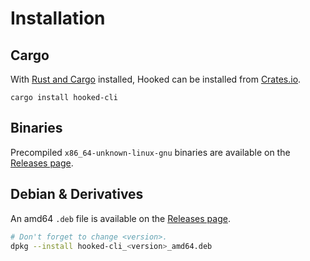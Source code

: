 # Installation

## Cargo

With [Rust and Cargo][rustup-install] installed, Hooked can be installed from [Crates.io][crates-io].

```
cargo install hooked-cli
```

[rustup-install]: https://www.rust-lang.org/learn/get-started
[crates-io]: https://crates.io/crates/hooked/cli

## Binaries

Precompiled `x86_64-unknown-linux-gnu` binaries are available on the [Releases page][releases].

## Debian & Derivatives

An amd64 `.deb` file is available on the [Releases page][releases].

```sh
# Don't forget to change <version>.
dpkg --install hooked-cli_<version>_amd64.deb
```

[releases]: https://git.bauke.xyz/Holllo/hooked/releases
